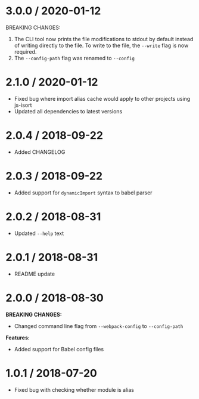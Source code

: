 # 3.0.0 / 2020-01-12

BREAKING CHANGES:

1. The CLI tool now prints the file modifications to stdout by default instead of writing directly to the file. To write to the file, the `--write` flag is now required.
2. The `--config-path` flag was renamed to `--config`

# 2.1.0 / 2020-01-12

- Fixed bug where import alias cache would apply to other projects using js-isort
- Updated all dependencies to latest versions

# 2.0.4 / 2018-09-22

- Added CHANGELOG

# 2.0.3 / 2018-09-22

- Added support for `dynamicImport` syntax to babel parser

# 2.0.2 / 2018-08-31

- Updated `--help` text

# 2.0.1 / 2018-08-31

- README update

# 2.0.0 / 2018-08-30

**BREAKING CHANGES:**

- Changed command line flag from `--webpack-config` to `--config-path`

**Features:**

- Added support for Babel config files

# 1.0.1 / 2018-07-20

- Fixed bug with checking whether module is alias
